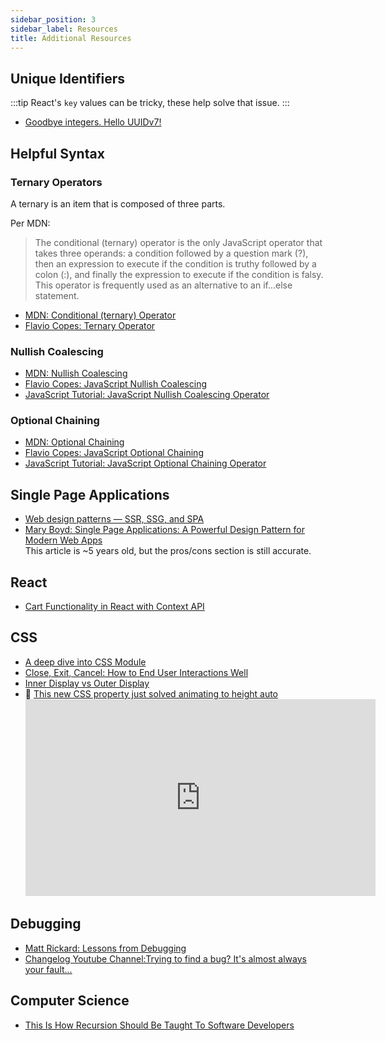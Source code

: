 ```yaml
---
sidebar_position: 3
sidebar_label: Resources
title: Additional Resources
---
```


<!-- markdownlint-disable no-inline-html no-trailing-punctuation -->

## Unique Identifiers

:::tip
React's `key` values can be tricky, these help solve that issue.
:::

- [Goodbye integers. Hello UUIDv7!](https://buildkite.com/blog/goodbye-integers-hello-uuids)

## Helpful Syntax

### Ternary Operators

A ternary is an item that is composed of three parts.

Per MDN:
> The conditional (ternary) operator is the only JavaScript operator that takes three operands: a condition followed by a question mark (?), then an expression to execute if the condition is truthy followed by a colon (:), and finally the expression to execute if the condition is falsy. This operator is frequently used as an alternative to an if...else statement.

- [MDN: Conditional (ternary) Operator](https://developer.mozilla.org/en-US/docs/Web/JavaScript/Reference/Operators/Conditional_operator)
- [Flavio Copes: Ternary Operator](https://flaviocopes.com/javascript-ternary-operator/)

### Nullish Coalescing

- [MDN: Nullish Coalescing](https://developer.mozilla.org/en-US/docs/Web/JavaScript/Reference/Operators/Nullish_coalescing)
- [Flavio Copes: JavaScript Nullish Coalescing](https://flaviocopes.com/javascript-nullish-coalescing/)
- [JavaScript Tutorial: JavaScript Nullish Coalescing Operator](https://www.javascripttutorial.net/es-next/javascript-nullish-coalescing-operator/)

### Optional Chaining

- [MDN: Optional Chaining](https://developer.mozilla.org/en-US/docs/Web/JavaScript/Reference/Operators/Optional_chaining)
- [Flavio Copes: JavaScript Optional Chaining](https://flaviocopes.com/javascript-optional-chaining/)
- [JavaScript Tutorial: JavaScript Optional Chaining Operator](https://www.javascripttutorial.net/es-next/javascript-optional-chaining-operator/)

## Single Page Applications

- [Web design patterns — SSR, SSG, and SPA](https://medium.com/codex/web-design-patterns-ssr-ssg-and-spa-fadad7673dfe)
- [Mary Boyd: Single Page Applications: A Powerful Design Pattern for Modern Web Apps](https://medium.com/a-lady-dev/single-page-applications-a-powerful-design-pattern-for-modern-web-apps-ec3590bb7e7a)
  <br/>This article is ~5 years old, but the pros/cons section is still accurate.

## React

- [Cart Functionality in React with Context API](https://dev.to/anne46/cart-functionality-in-react-with-context-api-2k2f)

## CSS

- [A deep dive into CSS Module](https://blog.logrocket.com/a-deep-dive-into-css-modules/)
- [Close, Exit, Cancel: How to End User Interactions Well](https://css-tricks.com/close-exit-cancel-how-to-end-user-interactions-well/)
- [Inner Display vs Outer Display](https://css-tip.com/inner-outer-display/)
- :movie_camera: [This new CSS property just solved animating to height auto](https://www.youtube.com/watch?v=JN-nme9oF10)
  <iframe width="560" height="315" src="https://www.youtube.com/embed/JN-nme9oF10?si=Sa7Dlhy-BtZBa2Ao" title="YouTube video player" frameborder="0" allow="accelerometer; autoplay; clipboard-write; encrypted-media; gyroscope; picture-in-picture; web-share" referrerpolicy="strict-origin-when-cross-origin" allowfullscreen></iframe>

## Debugging

- [Matt Rickard: Lessons from Debugging](https://matt-rickard.com/lessons-from-debugging?utm_source=changelog-news)
- [Changelog Youtube Channel:Trying to find a bug? It's almost always your fault...](https://www.youtube.com/watch?v=X42aF-ofrx8)

## Computer Science

- [This Is How Recursion Should Be Taught To Software Developers](https://differ.blog/inplainenglish/this-is-how-recursion-should-be-taught-to-software-developers-5c2c40?ref=dailydev)